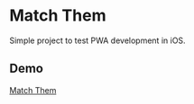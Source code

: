 # Match Them

Simple project to test PWA development in iOS.

## Demo

[Match Them](https://match-them.surge.sh)
